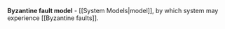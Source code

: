 **Byzantine fault model** - [[System Models|model]], by which system may experience [[Byzantine faults]].